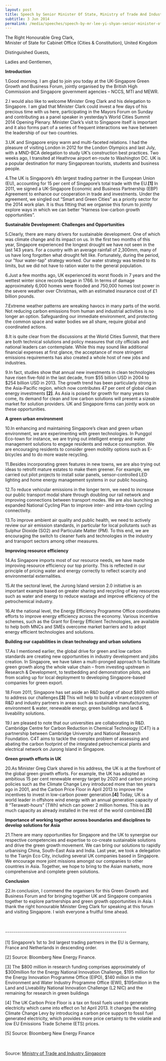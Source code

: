 ```yaml
---
layout: post
title: Speech by Senior Minister Of State, Ministry of Trade And Industry & Ministry Of National Development Lee Yi Shyan at the UK-Singapore Green Growth And Business Forum
subtitle: 3 Jun 2014
permalink: /media/speeches/speech-by-mr-lee-yi-shyan-senior-minister-of-state-ministry-of-trade-and-industry-ministry-of-national-development-at-the-uk-singapore-green-growth-and-business-forum-3-june-2014
---
```


The Right Honourable Greg Clark, 
<br>Minister of State for Cabinet Office (Cities & Constitution), United Kingdom

Distinguished Guests,

Ladies and Gentlemen,

**Introduction**

1.Good morning. I am glad to join you today at the UK-Singapore Green Growth and Business Forum, jointly organised by the British High Commission and Singapore government agencies – NCCS, MTI and MEWR.

2.I would also like to welcome Minister Greg Clark and his delegation to Singapore. I am glad that Minister Clark could invest a few days of his precious time with us here, participating in the Mayors Forum on Sunday and contributing as a panel speaker in yesterday’s World Cities Summit 2014 Opening Plenary. Minister Clark’s visit to Singapore itself is important and it also forms part of a series of frequent interactions we have between the leadership of our two countries.

3.UK and Singapore enjoy warm and multi-faceted relations. I had the pleasure of visiting London in 2012 for the London Olympics and last July, with a MND-BCA delegation to study UK’s construction best practices. Two weeks ago, I transited at Heathrow airport en-route to Washington DC. UK is a popular destination for many Singaporean tourists, students and business people.

4.The UK is Singapore’s 4th largest trading partner in the European Union (EU), accounting for 15 per cent of Singapore’s total trade with the EU.**[1]** In 2011, we signed a UK-Singapore Economic and Business Partnership (EBP) Agreement to enhance our cooperation in trade and investments. Under the agreement, we singled out “Smart and Green Cities” as a priority sector for the 2014 work plan. It is thus fitting that we organise this forum to jointly explore ways in which we can better “Harness low-carbon growth opportunities”.

**Sustainable Development: Challenges and Opportunities**

5.Clearly, there are many drivers for sustainable development. One of which was climate change and its impact on us. In the first two months of this year, Singapore experienced the longest drought we have not seen in the last 143 years. For a country with an average rainfall of 2,300mm, many of us have long forgotten what drought felt like. Fortunately, during the period, our "four water-tap" strategy worked. Our water strategy was tested to its limits, but we did not have to ration water to the general population.

6.Just a few months ago, UK experienced its worst floods in 7 years and the wettest winter since records began in 1766. In terms of damage approximately 6,000 homes were flooded and 750,000 homes lost power in the severe weather over Christmas, with an estimated insurance cost of £1 billion pounds.

7.Extreme weather patterns are wreaking havocs in many parts of the world. Not reducing carbon emissions from human and industrial activities is no longer an option. Safeguarding our immediate environment, and protecting the common space and water bodies we all share, require global and coordinated actions.

8.It is quite clear from the discussions at the World Cities Summit, that there are both technical solutions and policy measures that city officials and national leaders can contemplate. While this may sound like additional financial expenses at first glance, the acceptance of more stringent emissions requirements has also created a whole host of new jobs and industries.

9.In fact, studies show that annual new investments in clean technologies have risen five-fold in the last decade, from $55 billion USD in 2004 to $254 billion USD in 2013. The growth trend has been particularly strong in the Asia-Pacific region, which now contributes 47 per cent of global clean energy investments **[2]**. As Asia is poised for growth for many years to come, its demand for clean and low carbon solutions will present a sizeable market for solution providers. UK and Singapore firms can jointly work on these opportunities.

**A green urban environment**

10.In enhancing and maintaining Singapore’s clean and green urban environment, we are experimenting with green technologies. In Punggol Eco-town for instance, we are trying out intelligent energy and water management solutions to engage residents and reduce consumption. We are encouraging residents to consider green mobility options such as E-bicycles and to do more waste recycling.

11.Besides incorporating green features in new towns, we are also trying out ideas to retrofit mature estates to make them greener. For example, we carried out pilot projects to install solar panels, sensor-controlled LED lighting and home energy management systems in our public housing.

12.To reduce vehicular emissions in the longer term, we need to increase our public transport modal share through doubling our rail network and improving connections between transport modes. We are also launching an expanded National Cycling Plan to improve inter- and intra-town cycling connectivity.

13.To improve ambient air quality and public health, we need to actively review our air emission standards, in particular for local pollutants such as Sulphur Dioxide (SO2) and Particulate Matter (PM). To this end, we are encouraging the switch to cleaner fuels and technologies in the industry and transport sectors among other measures.

**Improving resource efficiency**

14.As Singapore imports most of our resource needs, we have made improving resource efficiency our top priority. This is reflected in our principle of pricing water and energy correctly to reflect scarcity and environmental externalities.

15.At the sectoral level, the Jurong Island version 2.0 initiative is an important example based on greater sharing and recycling of key resources such as water and energy to reduce wastage and improve efficiency of the petrochemical industry.

16.At the national level, the Energy Efficiency Programme Office coordinates efforts to improve energy efficiency across the economy. Various incentive schemes, such as the Grant for Energy Efficient Technologies, are available to help both MNCs and SMEs overcome market barriers and to adopt energy efficient technologies and solutions.

**Building our capabilities in clean technology and urban solutions**

17.As I mentioned earlier, the global drive for green and low carbon standards are creating new opportunities in industry development and jobs creation. In Singapore, we have taken a multi-pronged approach to facilitate green growth along the whole value chain – from investing upstream in Research & Development, to testbedding and demonstration pilots, and from scaling up for local deployment to developing Singapore-based companies for green export.

18.From 2011, Singapore has set aside an R&D budget of about $800 million to address our challenges.**[3]** This will help to build a vibrant ecosystem of R&D and industry partners in areas such as sustainable manufacturing, environment & water, renewable energy, green buildings and land & liveability solutions.

19.I am pleased to note that our universities are collaborating in R&D. Cambridge Centre for Carbon Reduction in Chemical Technology (C4T) is a partnership between Cambridge University and National Research Foundation. C4T aims to tackle the complex problem of assessing and abating the carbon footprint of the integrated petrochemical plants and electrical network on Jurong Island in Singapore.

**Green growth efforts in UK**

20.As Minister Greg Clark shared in his address, the UK is at the forefront of the global green growth efforts. For example, the UK has adopted an ambitious 15 per cent renewable energy target by 2020 and carbon pricing policies such as the Climate Change Levy introduced more than ten years ago in 2001, and the Carbon Price Floor in April 2013 to improve the incentives to invest in low-carbon power generation.**[4]** Today, UK is a world leader in offshore wind energy with an annual generation capacity of 8 “Terawatt-hours” (TWh) which can power 2 million homes. This is as much capacity as already installed in the rest of the world combined.**[5]**

**Importance of working together across boundaries and disciplines to develop solutions for Asia**

21.There are many opportunities for Singapore and the UK to synergise our respective competencies and expertise to co-create sustainable solutions and drive the green growth movement. We can bring our solutions to rapidly urbanising China, South-East Asia and India. Last year, we took a delegation to the Tianjin Eco City, including several UK companies based in Singapore. We encourage more joint missions amongst our companies to other countries in Asia. Together, we hope to bring to the Asian markets, more comprehensive and complete green solutions.

**Conclusion**

22.In conclusion, I commend the organisers for this Green Growth and Business Forum and for bringing together UK and Singapore companies together to explore partnerships and green growth opportunities in Asia. I thank the right honourable Minister Greg Clark for speaking at this forum and visiting Singapore. I wish everyone a fruitful time ahead.
<br><br><br>

-\-\-\-\-\-\-\-\-\-\-\-\-\-\-\-\-\-\-\-\-\-\-\-\-\-\-\-\-\-\-\-\-\-\-\-\-\-\-\-\-\-\-\-\-\-\-\-\-\-\-\-\-\-\-\-\-\-\-\-\-
<br><br>
[1] Singapore’s 1st to 3rd largest trading partners in the EU is Germany, France and Netherlands in descending order.

[2] Source: Bloomberg New Energy Finance.

[3] The $800 million in research funding comprises approximately of $300million for the Energy National Innovation Challenge, $195 million for the Energy Innovation Programme Office (EIPO), $140 million in the Environment and Water Industry Programme Office (EWI), $195million in the Land and Liveability National Innovation Challenge (L2 NIC) and the remaining for research in green buildings

[4] The UK Carbon Price Floor is a tax on fossil fuels used to generate electricity which came into effect on 1st April 2013. It changes the existing Climate Change Levy by introducing a carbon price support to fossil fuel generated electricity, which provides more price certainty to the volatile and low EU Emissions Trade Scheme (ETS) prices.

[5] Source: Bloomberg New Energy Finance
<br><br><br>


Source: [<a href="https://www.mti.gov.sg/" target="_blank">Ministry of Trade and Industry Singapore</a>](https://www.mti.gov.sg/)
